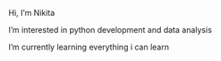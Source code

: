 Hi, I’m Nikita

I’m interested in python development and data analysis

I’m currently learning everything i can learn

<!---
kosyan2917/kosyan2917 is a ✨ special ✨ repository because its `README.md` (this file) appears on your GitHub profile.
You can click the Preview link to take a look at your changes.
--->
